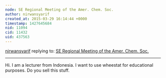 ```yaml
---
node: SE Regional Meeting of the Amer. Chem. Soc.
author: nirwansyarif
created_at: 2015-03-29 16:14:44 +0000
timestamp: 1427645684
nid: 11094
cid: 11432
uid: 437563
---
```




[nirwansyarif](../profile/nirwansyarif) replying to: [SE Regional Meeting of the Amer. Chem. Soc.](../notes/JSummers/09-01-2014/se-regional-meeting-of-the-amer-chem-soc)

----
Hi. I am a lecturer from Indonesia. I want to use wheestat for educational purposes. Do you sell this stuff. 